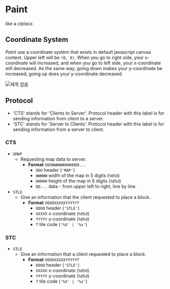 # Paint
like a *r/place*.

## Coordinate System
*Paint* use a coordinate system that exists in default javascript canvas context.
Upper left will be `(0, 0)`.
When you go to right side, your x-coordinate will increased,
and when you go to left side, your x-coordinate will decreased.
As the same way, going down makes your y-coordinate be increased,
going up does your y-coordinate decreased.

![제목 없음](https://user-images.githubusercontent.com/29883701/73036650-89b7f000-3e8f-11ea-989b-784614c0a578.png)

## Protocol
* 'CTS' stands for 'Clients to Server'. Protocol header with this label is for sending information from client to a server.
* 'STC' stands for 'Server to Clients'. Protocol header with this label is for sending information from a server to client.

### CTS
* `GMAP`
  * Requesting map data to server.
    * **Format**  `OOOWWWWWHHHHHDD...`
      * `OOO`  header (`'MAP'`)
      * `WWWWW`  width of the map in 5 digits (`%05d`)
      * `HHHHH`  height of the map in 5 digits (`%05d`)
      * `DD...`  data - from upper left to right, line by line.
* `STLE`
  * Give an information that the client requested to place a block.
    * **Format** `OOOOXXXXXYYYYYT`
      * `OOOO`  header (`'STLE'`)
      * `XXXXX`  x-coordinate (`%05d`)
      * `YYYYY`  y-coordinate (`%05d`)
      * `T`  tile code (`'%X' | '%x'`)

### STC
* `STLE`
  * Give an information that a client requested to place a block.
    * **Format** `OOOOXXXXXYYYYYT`
      * `OOOO`  header (`'STLE'`)
      * `XXXXX`  x-coordinate (`%05d`)
      * `YYYYY`  y-coordinate (`%05d`)
      * `T`  tile code (`'%X' | '%x'`)
